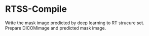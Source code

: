 # RTSS-Compile

Write the mask image predicted by deep learning to RT strucure set.
Prepare DICOMimage and predicted mask image.
